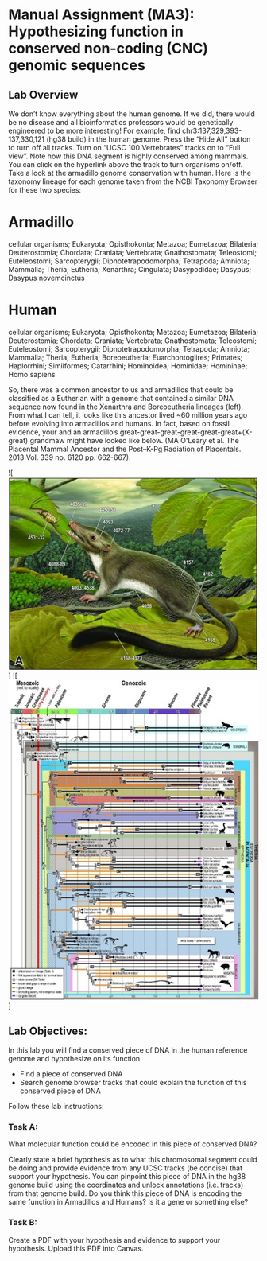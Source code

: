 # Manual Assignment (MA3): Hypothesizing function in conserved non-coding (CNC) genomic sequences

##  Lab Overview
We don’t know everything about the human genome.  If we did, there would be no disease and all bioinformatics professors would be genetically engineered to be more interesting!    For example, find chr3:137,329,393-137,330,121 (hg38 build) in the human genome.  Press the “Hide All” button to turn off all tracks.  Turn on “UCSC 100 Vertebrates” tracks on to “Full view”.  Note how this DNA segment is highly conserved among mammals.  You can click on the hyperlink above the track to turn organisms on/off. Take a look at the armadillo genome conservation with human.  Here is the taxonomy lineage for each genome taken from the NCBI Taxonomy Browser for these two species:

Armadillo
========
cellular organisms; Eukaryota; Opisthokonta; Metazoa; Eumetazoa; Bilateria; Deuterostomia; Chordata; Craniata; Vertebrata; Gnathostomata; Teleostomi; Euteleostomi; Sarcopterygii; Dipnotetrapodomorpha; Tetrapoda; Amniota; Mammalia; Theria; Eutheria; Xenarthra; Cingulata; Dasypodidae; Dasypus; Dasypus novemcinctus

Human
========
cellular organisms; Eukaryota; Opisthokonta; Metazoa; Eumetazoa; Bilateria; Deuterostomia; Chordata; Craniata; Vertebrata; Gnathostomata; Teleostomi; Euteleostomi; Sarcopterygii; Dipnotetrapodomorpha; Tetrapoda; Amniota; Mammalia; Theria; Eutheria; Boreoeutheria; Euarchontoglires; Primates; Haplorrhini; Simiiformes; Catarrhini; Hominoidea; Hominidae; Homininae; Homo sapiens

So, there was a common ancestor to us and armadillos that could be classified as a Eutherian with a genome that contained a similar DNA sequence now found in the Xenarthra and Boreoeutheria lineages (left).  From what I can tell, it looks like this ancestor lived ~60 million years ago before evolving into armadillos and humans.  In fact, based on fossil evidence, your and an armadillo’s great-great-great-great-great-great+(X-great) grandmaw might have looked like below.  (MA O'Leary et al.  The Placental Mammal Ancestor and the Post–K-Pg Radiation of Placentals. 2013 Vol. 339 no. 6120 pp. 662-667).  

![<img src="ancestor.jpg">]
![<img src="phylogeny.jpg">]

##  Lab Objectives:
In this lab you will find a conserved piece of DNA in the human reference genome and hypothesize on its function.

* Find a piece of conserved DNA
* Search genome browser tracks that could explain the function of this conserved piece of DNA

Follow these lab instructions:

###  Task A: 
What molecular function could be encoded in this piece of conserved DNA?  

Clearly state a brief hypothesis as to what this chromosomal segment could be doing and provide evidence from any UCSC tracks (be concise) that support your hypothesis. You can pinpoint this piece of DNA in the hg38 genome build using the coordinates and unlock annotations (i.e. tracks) from that genome build. Do you think this piece of DNA is encoding the same function in Armadillos and Humans?   Is it a gene or something else?

###  Task B:
Create a PDF with your hypothesis and evidence to support your hypothesis. Upload this PDF into Canvas.
